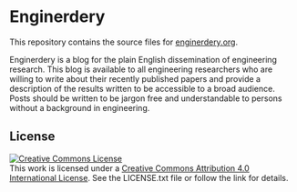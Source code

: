 # Enginerdery
This repository contains the source files for [enginerdery.org](http://www.enginerdery.org).

Enginerdery is a blog for the plain English dissemination of engineering research. This blog is available to all engineering researchers who are willing to write about their recently published papers and provide a description of the results written to be accessible to a broad audience. Posts should be written to be jargon free and understandable to persons without a background in engineering.

## License

<a rel="license" href="http://creativecommons.org/licenses/by/4.0/"><img alt="Creative Commons License" style="border-width:0" src="https://i.creativecommons.org/l/by/4.0/88x31.png" /></a><br />
This work is licensed under a [Creative Commons Attribution 4.0 International License](http://creativecommons.org/licenses/by/4.0/).
See the LICENSE.txt file or follow the link for details.